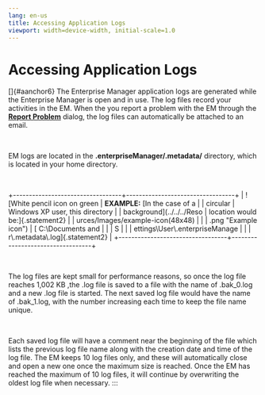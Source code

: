 ```yaml
---
lang: en-us
title: Accessing Application Logs
viewport: width=device-width, initial-scale=1.0
---
```


# Accessing Application Logs

[]{#aanchor6} The Enterprise Manager application logs are generated while the Enterprise Manager is open and in use. The log files record
your activities in the EM. When the you report a problem with the EM
through the **[Report Problem](Reporting-Problems.md)** dialog, the
log files can automatically be attached to an email.

 

EM logs are located in the **.enterpriseManager/.metadata/** directory,
which is located in your home directory.

 

+----------------------------------+----------------------------------+
| ![White pencil icon on green     | **EXAMPLE:** [In the case of a   | | circular                         | Windows XP user, this directory  |
| background](../../../Reso        | location would be:]{.statement2} |
| urces/Images/example-icon(48x48) |                                  |
| .png "Example icon") | [ C:\\Documents and              | |                                  | S                                |
|                                  | ettings\\User\\.enterpriseManage |
|                                  | r\\.metadata\\.log]{.statement2} |
+----------------------------------+----------------------------------+

 

The log files are kept small for performance reasons, so once the log
file reaches 1,002 KB ,the .log file is saved to a file with the name of
.bak_0.log and a new .log file is started. The next saved log file would
have the name of .bak_1.log, with the number increasing each time to
keep the file name unique.

 

Each saved log file will have a comment near the beginning of the file
which lists the previous log file name along with the creation date and
time of the log file. The EM keeps 10 log files only, and these will
automatically close and open a new one once the maximum size is reached.
Once the EM has reached the maximum of 10 log files, it will continue by
overwriting the oldest log file when necessary.
:::

 

